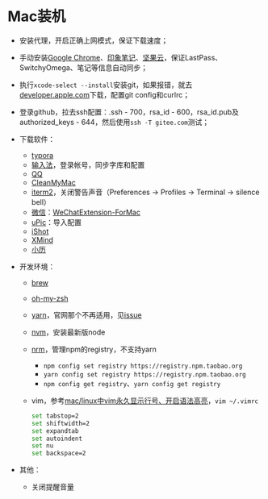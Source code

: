 # Mac装机

- 安装代理，开启正确上网模式，保证下载速度；
- 手动安装[Google Chrome](https://www.google.com/intl/zh-CN/chrome/)、[印象笔记](https://yinxiang.com/)、[坚果云](https://www.jianguoyun.com/)，保证LastPass、SwitchyOmega、笔记等信息自动同步；
- 执行`xcode-select --install`安装git，如果报错，就去[developer.apple.com](https://developer.apple.com/download/more/)下载，配置git config和curlrc；
- 登录github，拉去ssh配置：.ssh - 700，rsa_id - 600，rsa_id.pub及authorized_keys - 644，然后使用`ssh -T gitee.com`测试；
- 下载软件：
  - [typora](https://typora.io/)
  - [输入法](https://srf.baidu.com/input/mac.html)，登录帐号，同步字库和配置
  - [QQ](https://im.qq.com/pcqq/)
  - [CleanMyMac](https://www.macwk.com/soft/cleanmymac-x)
  - [iterm2](https://www.iterm2.com/)，关闭警告声音（Preferences -> Profiles -> Terminal -> silence bell）
  - [微信](https://mac.weixin.qq.com/?t=mac&lang=zh_CN)：[WeChatExtension-ForMac](https://github.com/MustangYM/WeChatExtension-ForMac)
  - [uPic](https://github.com/gee1k/uPic)：导入配置
  - [iShot](https://apps.apple.com/cn/app/id1485844094)
  - [XMind](https://www.macwk.com/soft/xmind-2020)
  - [小历](https://www.macwk.com/soft/tinycal)
- 开发环境：
  - [brew](https://brew.sh/index_zh-cn)

  - [oh-my-zsh](https://ohmyz.sh/)

  - [yarn](https://www.jianshu.com/p/4611d8f1544f)，官网那个不再适用，见[issue](https://github.com/yarnpkg/website/issues/913)

  - [nvm](https://github.com/nvm-sh/nvm)，安装最新版node

  - [nrm](https://github.com/Pana/nrm)，管理npm的registry，不支持yarn
    - `npm config set registry https://registry.npm.taobao.org`
    - `yarn config set registry https://registry.npm.taobao.org`
    - `npm config get registry`、`yarn config get registry`
    
  - vim，参考[mac/linux中vim永久显示行号、开启语法高亮](https://segmentfault.com/a/1190000024433066)，`vim ~/.vimrc`

    ```bash
    set tabstop=2
    set shiftwidth=2
    set expandtab
    set autoindent
    set nu
    set backspace=2
    ```

- 其他：
  
  - 关闭提醒音量

